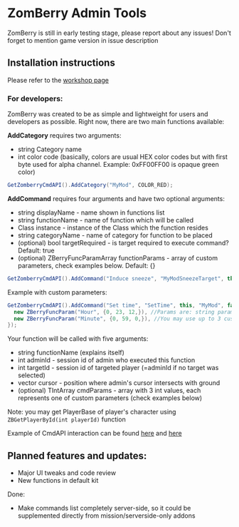 # ZomBerry Admin Tools
ZomBerry is still in early testing stage, please report about any issues!
Don't forget to mention game version in issue description

## Installation instructions
Please refer to the [workshop page](https://steamcommunity.com/workshop/filedetails/discussion/1582756848/1745605598717631020)

### For developers:
ZomBerry was created to be as simple and lightweight for users and developers as possible. Right now, there are two main functions available:

**AddCategory** requires two arguments: 
* string Category name
* int color code (basically, colors are usual HEX color codes but with first byte used for alpha channel. Example: 0xFF00FF00 is opaque green color)
```java
GetZomberryCmdAPI().AddCategory("MyMod", COLOR_RED);
```

**AddCommand** requires four arguments and have two optional arguments: 
* string displayName - name shown in functions list
* string functionName - name of function which will be called
* Class instance - instance of the Class which the function resides
* string categoryName - name of category for function to be placed
* (optional) bool targetRequired - is target required to execute command? Default: true
* (optional) ZBerryFuncParamArray functionParams - array of custom parameters, check examples below. Default: {}
```java
GetZomberryCmdAPI().AddCommand("Induce sneeze", "MyModSneezeTarget", this, "MyMod", true);
```
Example with custom parameters:
```java
GetZomberryCmdAPI().AddCommand("Set time", "SetTime", this, "MyMod", false, {
  new ZBerryFuncParam("Hour", {0, 23, 12,}), //Params are: string paramName, TIntArray {minValue, maxValue, defaultValue}
  new ZBerryFuncParam("Minute", {0, 59, 0,}), //You may use up to 3 custom parameters, this example contains only 2
});
```

Your function will be called with five arguments:
* string functionName (explains itself)
* int adminId - session id of admin who executed this function 
* int targetId - session id of targeted player (=adminId if no target was selected)
* vector cursor - position where admin's cursor intersects with ground
* (optional) TIntArray cmdParams - array with 3 int values, each represents one of custom parameters (check examples below)  

Note: you may get PlayerBase of player's character using ```ZBGetPlayerById(int playerId)``` function

Example of CmdAPI interaction can be found [here](https://github.com/Moondarker/ZomBerry-DayZAdminTools/blob/master/ZomBerry/Addons/scripts/5_Mission/ZomBerryStockFnc.c) and [here](https://github.com/Moondarker/ZomBerry-DayZAdminTools/blob/master/Examples/missionExample.chernarusplus/init.c)

## Planned features and updates:
* Major UI tweaks and code review
* New functions in default kit

Done:
* Make commands list completely server-side, so it could be supplemented directly from mission/serverside-only addons
